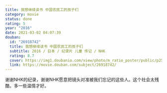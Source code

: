 ```yaml
---
title: 我想继续读书 中国农民工的孩子们
category: movie
status: done
rating: 5
year: "2016"
date: 2021-03-02 04:07:39
douban:
  id: "26918742"
  title: 我想继续读书 中国农民工的孩子们
  subtitle: 2016 / 日本 / 纪录片 儿童 传记 / NHK
  rating: 8.7
  cover: https://img1.doubanio.com/view/photo/m_ratio_poster/public/p2504249330.jpg
  link: https://movie.douban.com/subject/26918742/
---
```


谢谢NHK的纪录，谢谢NHK愿意把镜头对准被我们忘记的这些人。这个社会太残酷，多一些温情才好。
